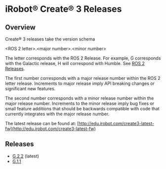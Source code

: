 # iRobot® Create® 3 Releases

## Overview
Create® 3 releases take the version schema

<ROS 2 letter\>.<major number\>.<minor number\>

The letter corresponds with the ROS 2 Release.
For example, G corresponds with the Galactic release, H will correspond with Humble.
See [ROS 2 Releases](https://docs.ros.org/en/rolling/Releases.html).

The first number corresponds with a major release number within the ROS 2 letter release.
Increments to major release imply API breaking changes or significant new features.

The second number corresponds with a minor release number within the major release number.
Increments to the minor release imply bug fixes or small feature additions that should be backwards compatible with code that currently integrates with the major release number.

The latest release can be found at:
[http://edu.irobot.com/create3-latest-fw](http://edu.irobot.com/create3-latest-fw)

## Releases
* [G.2.2](../g_2_2) (latest)
* [G.1.1](../g_1_1)
